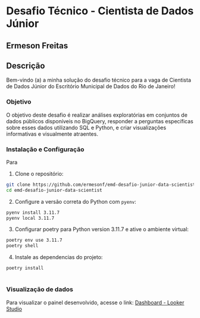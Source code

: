# Desafio Técnico - Cientista de Dados Júnior
## Ermeson Freitas

## Descrição

Bem-vindo (a) a minha solução do desafio técnico para a vaga de Cientista de Dados Júnior do Escritório Municipal de Dados do Rio de Janeiro!

### Objetivo

O objetivo deste desafio é realizar análises exploratórias em conjuntos de dados públicos disponíveis no BigQuery, responder a perguntas específicas sobre esses dados utilizando SQL e Python, e criar visualizações informativas e visualmente atraentes.

### Instalação e Configuração

Para 

1. Clone o repositório:

```bash
git clone https://github.com/ermesonf/emd-desafio-junior-data-scientist.git
cd emd-desafio-junior-data-scientist
```

2. Configure a versão correta do Python com `pyenv`:

```bash
pyenv install 3.11.7
pyenv local 3.11.7
```

3. Configurar poetry para Python version 3.11.7 e ative o ambiente virtual:

```bash
poetry env use 3.11.7
poetry shell
```

4. Instale as dependencias do projeto:

```bash
poetry install
```
#
### Visualização de dados
Para visualizar o painel desenvolvido, acesse o link:  [Dashboard - Looker Studio](https://lookerstudio.google.com/s/h3-uy2Lkl5o)